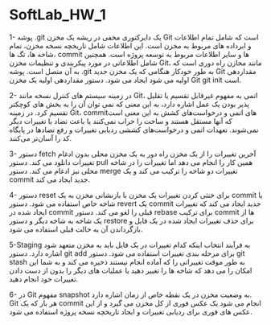 # SoftLab_HW_1
1- پوشه .git یک دایرکتوری مخفی در ریشه یک مخزن Git است که شامل تمام اطلاعات و ابرداده های مربوط به مخزن است. این اطلاعات شامل تاریخچه نسخه مخزن، تمام شاخه ها، تگ ها، commit ها و سایر اطلاعات مربوط به توسعه پروژه است. همچنین شامل اطلاعاتی در مورد پیکربندی و تنظیمات مخزن Git، مانند مخازن راه دوری است که به آن متصل است. پوشه .git به طور خودکار هنگامی که یک مخزن جدید Git مقداردهی اولیه می شود ایجاد می شود. دستور مقداردهی اولیه یک مخزن Git git init است.

2- در زمینه سیستم های کنترل نسخه مانند Git، اتمی به مفهوم غیرقابل تقسیم یا تقلیل پذیر بودن یک عمل اشاره دارد، به این معنی که نمی توان آن را به بخش های کوچکتر تقسیم کرد. در زمینه Git، commit‌های اتمی و درخواست‌های کشش به این معنی است که آنها مستقل هستند و ساخت را خراب نمی‌کنند یا باعث تضاد با تغییرات دیگر نمی‌شوند. تعهدات اتمی و درخواست‌های کششی ردیابی تغییرات و رفع تضادها در پایگاه کد را آسان‌تر می‌کنند.

3- دستور fetch آخرین تغییرات را از یک مخزن راه دور به یک مخزن محلی بدون ادغام تغییرات دانلود می کند. دستور pull همین کار را انجام می دهد اما تغییرات را در شاخه محلی نیز ادغام می کند. دستور merge تغییرات دو شاخه را ترکیب می کند و یک commit جدید ایجاد می کند.

4- دستور reset برای خنثی کردن تغییرات یک مخزن با بازنشانی مخزن به یک commit یا شاخه خاص استفاده می شود. دستور revert یک commit جدید ایجاد می کند که تغییرات ایجاد شده در commit قبلی را لغو می کند. دستور rebase برای ترکیب commit ها از یک شاخه به شاخه دیگر و دستور restore برای حذف تغییرات ایجاد شده در یک فایل و بازگرداندن آن به حالت قبلی استفاده می شود.

5-Staging به فرآیند انتخاب اینکه کدام تغییرات در یک فایل باید به مخزن متعهد شود اشاره دارد. دستور git add برای مرحله بندی تغییرات استفاده می شود. دستور git stash به طور موقت تغییراتی را که آماده انجام نیستند ذخیره می کند و به شما این امکان را می دهد که شاخه ها را تغییر دهید یا عملیات های دیگر را بدون از دست دادن تغییرات خود انجام دهید.


6- در Git مفهوم snapshot به وضعیت مخزن در یک نقطه خاص از زمان اشاره دارد. Git هر بار که یک commit انجام می شود یک عکس فوری از کل مخزن می گیرد و از این عکس های فوری برای ردیابی تغییرات و ایجاد تاریخچه نسخه پروژه استفاده می شود.

